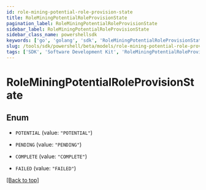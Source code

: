 ```yaml
---
id: role-mining-potential-role-provision-state
title: RoleMiningPotentialRoleProvisionState
pagination_label: RoleMiningPotentialRoleProvisionState
sidebar_label: RoleMiningPotentialRoleProvisionState
sidebar_class_name: powershellsdk
keywords: ['go', 'golang', 'sdk', 'RoleMiningPotentialRoleProvisionState'] 
slug: /tools/sdk/powershell/beta/models/role-mining-potential-role-provision-state
tags: ['SDK', 'Software Development Kit', 'RoleMiningPotentialRoleProvisionState']
---
```



# RoleMiningPotentialRoleProvisionState

## Enum


* `POTENTIAL` (value: `"POTENTIAL"`)

* `PENDING` (value: `"PENDING"`)

* `COMPLETE` (value: `"COMPLETE"`)

* `FAILED` (value: `"FAILED"`)


[[Back to top]](#) 

